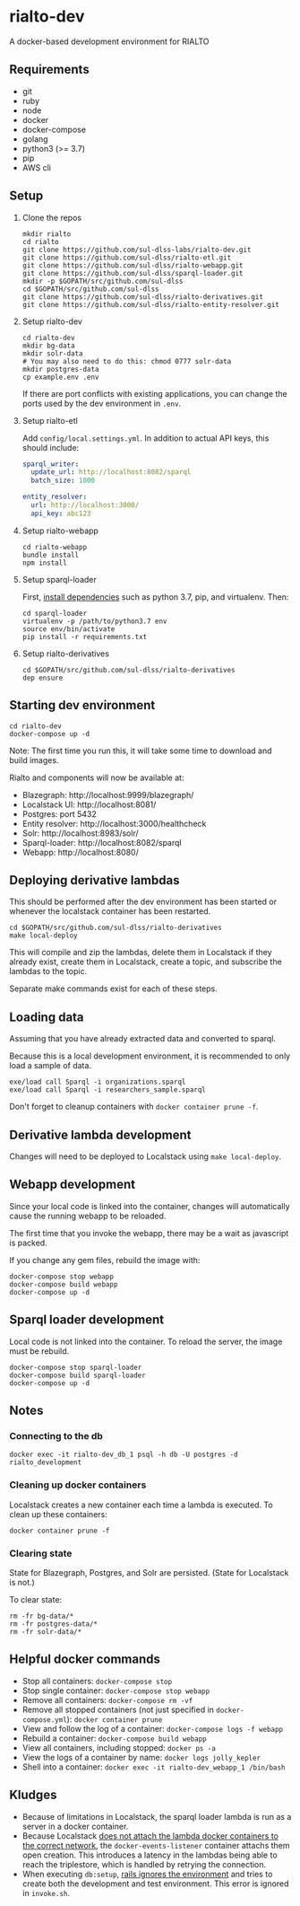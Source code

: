 # rialto-dev
A docker-based development environment for RIALTO

## Requirements
* git
* ruby
* node
* docker
* docker-compose
* golang
* python3 (>= 3.7)
* pip
* AWS cli

## Setup
1. Clone the repos
    ```shell
    mkdir rialto
    cd rialto
    git clone https://github.com/sul-dlss-labs/rialto-dev.git
    git clone https://github.com/sul-dlss/rialto-etl.git
    git clone https://github.com/sul-dlss/rialto-webapp.git
    git clone https://github.com/sul-dlss/sparql-loader.git
    mkdir -p $GOPATH/src/github.com/sul-dlss
    cd $GOPATH/src/github.com/sul-dlss
    git clone https://github.com/sul-dlss/rialto-derivatives.git
    git clone https://github.com/sul-dlss/rialto-entity-resolver.git
    ```
1. Setup rialto-dev
    ```shell
    cd rialto-dev
    mkdir bg-data
    mkdir solr-data
    # You may also need to do this: chmod 0777 solr-data
    mkdir postgres-data
    cp example.env .env
    ```

    If there are port conflicts with existing applications, you can change the ports
used by the dev environment in `.env`.
    
1. Setup rialto-etl  
    
    Add `config/local.settings.yml`. In addition to actual API keys, this should include:
  
    ```yaml
    sparql_writer:
      update_url: http://localhost:8082/sparql
      batch_size: 1000

    entity_resolver:
      url: http://localhost:3000/
      api_key: abc123
    ```
    
1. Setup rialto-webapp

    ```shell
    cd rialto-webapp
    bundle install
    npm install
    ```
    
1. Setup sparql-loader  

    First, [install dependencies](https://github.com/sul-dlss/sparql-loader#install-dependencies) such as python 3.7, pip, and virtualenv. Then:
  
    ```shell
    cd sparql-loader
    virtualenv -p /path/to/python3.7 env
    source env/bin/activate
    pip install -r requirements.txt
    ```
    
1. Setup rialto-derivatives
    
    ```shell
    cd $GOPATH/src/github.com/sul-dlss/rialto-derivatives
    dep ensure
    ```

## Starting dev environment

```shell
cd rialto-dev
docker-compose up -d
```

Note: The first time you run this, it will take some time to download and build images.

Rialto and components will now be available at:
* Blazegraph: http://localhost:9999/blazegraph/
* Localstack UI: http://localhost:8081/
* Postgres: port 5432
* Entity resolver: http://localhost:3000/healthcheck
* Solr: http://localhost:8983/solr/
* Sparql-loader: http://localhost:8082/sparql
* Webapp: http://localhost:8080/

## Deploying derivative lambdas

This should be performed after the dev environment has been started or whenever
the localstack container has been restarted.

```shell
cd $GOPATH/src/github.com/sul-dlss/rialto-derivatives
make local-deploy
```

This will compile and zip the lambdas, delete them in Localstack if they already exist,
create them in Localstack, create a topic, and subscribe the lambdas to the topic.

Separate make commands exist for each of these steps.

## Loading data

Assuming that you have already extracted data and converted to sparql.

Because this is a local development environment, it is recommended to only load
a sample of data.

```shell
exe/load call Sparql -i organizations.sparql
exe/load call Sparql -i researchers_sample.sparql
```

Don't forget to cleanup containers with `docker container prune -f`.

## Derivative lambda development

Changes will need to be deployed to Localstack using `make local-deploy`.

## Webapp development

Since your local code is linked into the container, changes will automatically cause
the running webapp to be reloaded.

The first time that you invoke the webapp, there may be a wait as javascript is packed.

If you change any gem files, rebuild the image with:

```shell
docker-compose stop webapp
docker-compose build webapp
docker-compose up -d
```

## Sparql loader development

Local code is not linked into the container. To reload the server, the image must be rebuild.

```shell
docker-compose stop sparql-loader
docker-compose build sparql-loader
docker-compose up -d
```

## Notes

### Connecting to the db

```shell
docker exec -it rialto-dev_db_1 psql -h db -U postgres -d rialto_development
```

### Cleaning up docker containers

Localstack creates a new container each time a lambda is executed. To clean up these containers:

```shell
docker container prune -f
```

### Clearing state

State for Blazegraph, Postgres, and Solr are persisted. (State for Localstack is not.)

To clear state:

```shell
rm -fr bg-data/*
rm -fr postgres-data/*
rm -fr solr-data/*
```

## Helpful docker commands

* Stop all containers: `docker-compose stop`
* Stop single container: `docker-compose stop webapp`
* Remove all containers: `docker-compose rm -vf`
* Remove all stopped containers (not just specified in `docker-compose.yml`): `docker container prune`
* View and follow the log of a container: `docker-compose logs -f webapp`
* Rebuild a container: `docker-compose build webapp`
* View all containers, including stopped: `docker ps -a`
* View the logs of a container by name: `docker logs jolly_kepler`
* Shell into a container: `docker exec -it rialto-dev_webapp_1 /bin/bash`

## Kludges

* Because of limitations in Localstack, the sparql loader lambda is run as a server in
  a docker container.
* Because Localstack [does not attach the lambda docker containers to the correct network](https://github.com/localstack/localstack/issues/381),
  the `docker-events-listener` container attachs them open creation. This introduces
  a latency in the lambdas being able to reach the triplestore, which is handled
  by retrying the connection.
* When executing `db:setup`, [rails ignores the environment](https://github.com/rails/rails/issues/27299)
  and tries to create both the development and test environment. This error is
  ignored in `invoke.sh`.
